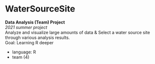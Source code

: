 # WaterSourceSite 
**Data Analysis (Team) Project**  
*2021 summer project*   
Analyze and visualize large amounts of data & Select a water source site through various analysis results.    
Goal: Learning R deeper   
- language: R 
- team (4)

